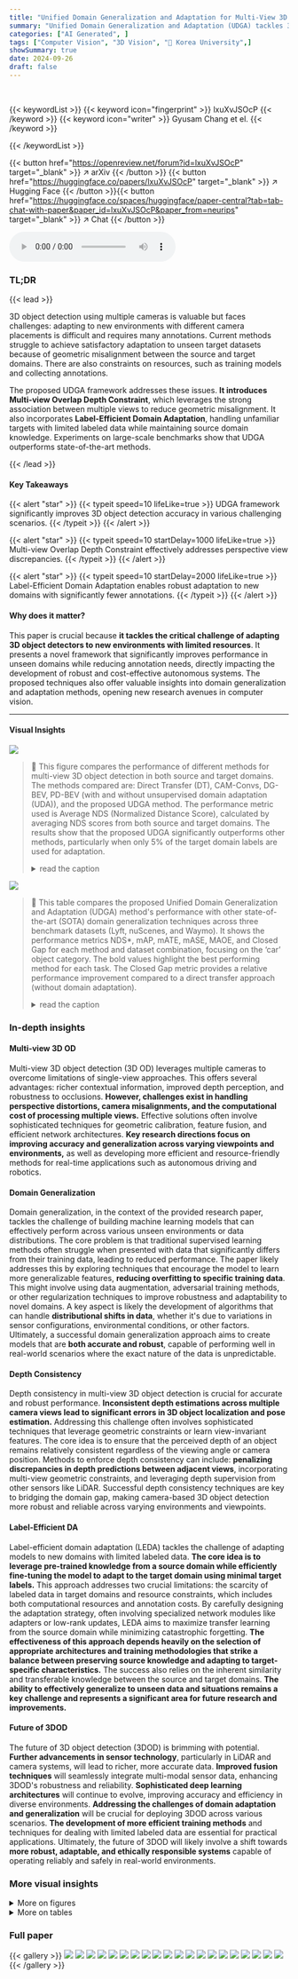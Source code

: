 ```yaml
---
title: "Unified Domain Generalization and Adaptation for Multi-View 3D Object Detection"
summary: "Unified Domain Generalization and Adaptation (UDGA) tackles 3D object detection's domain adaptation challenges by leveraging multi-view overlap and label-efficient learning, achieving state-of-the-art..."
categories: ["AI Generated", ]
tags: ["Computer Vision", "3D Vision", "🏢 Korea University",]
showSummary: true
date: 2024-09-26
draft: false
---
```


<br>

{{< keywordList >}}
{{< keyword icon="fingerprint" >}} lxuXvJSOcP {{< /keyword >}}
{{< keyword icon="writer" >}} Gyusam Chang et el. {{< /keyword >}}
 
{{< /keywordList >}}

{{< button href="https://openreview.net/forum?id=lxuXvJSOcP" target="_blank" >}}
↗ arXiv
{{< /button >}}
{{< button href="https://huggingface.co/papers/lxuXvJSOcP" target="_blank" >}}
↗ Hugging Face
{{< /button >}}{{< button href="https://huggingface.co/spaces/huggingface/paper-central?tab=tab-chat-with-paper&paper_id=lxuXvJSOcP&paper_from=neurips" target="_blank" >}}
↗ Chat
{{< /button >}}




<audio controls>
    <source src="https://ai-paper-reviewer.com/lxuXvJSOcP/podcast.wav" type="audio/wav">
    Your browser does not support the audio element.
</audio>


### TL;DR


{{< lead >}}

3D object detection using multiple cameras is valuable but faces challenges: adapting to new environments with different camera placements is difficult and requires many annotations.  Current methods struggle to achieve satisfactory adaptation to unseen target datasets because of geometric misalignment between the source and target domains.  There are also constraints on resources, such as training models and collecting annotations.

The proposed UDGA framework addresses these issues.  **It introduces Multi-view Overlap Depth Constraint**, which leverages the strong association between multiple views to reduce geometric misalignment.  It also incorporates **Label-Efficient Domain Adaptation**, handling unfamiliar targets with limited labeled data while maintaining source domain knowledge.  Experiments on large-scale benchmarks show that UDGA outperforms state-of-the-art methods.

{{< /lead >}}


#### Key Takeaways

{{< alert "star" >}}
{{< typeit speed=10 lifeLike=true >}} UDGA framework significantly improves 3D object detection accuracy in various challenging scenarios. {{< /typeit >}}
{{< /alert >}}

{{< alert "star" >}}
{{< typeit speed=10 startDelay=1000 lifeLike=true >}} Multi-view Overlap Depth Constraint effectively addresses perspective view discrepancies. {{< /typeit >}}
{{< /alert >}}

{{< alert "star" >}}
{{< typeit speed=10 startDelay=2000 lifeLike=true >}} Label-Efficient Domain Adaptation enables robust adaptation to new domains with significantly fewer annotations. {{< /typeit >}}
{{< /alert >}}

#### Why does it matter?
This paper is crucial because **it tackles the critical challenge of adapting 3D object detectors to new environments with limited resources**.  It presents a novel framework that significantly improves performance in unseen domains while reducing annotation needs, directly impacting the development of robust and cost-effective autonomous systems. The proposed techniques also offer valuable insights into domain generalization and adaptation methods, opening new research avenues in computer vision.

------
#### Visual Insights



![](https://ai-paper-reviewer.com/lxuXvJSOcP/figures_1_1.jpg)

> 🔼 This figure compares the performance of different methods for multi-view 3D object detection in both source and target domains.  The methods compared are: Direct Transfer (DT), CAM-Convs, DG-BEV, PD-BEV (with and without unsupervised domain adaptation (UDA)), and the proposed UDGA method.  The performance metric used is Average NDS (Normalized Distance Score), calculated by averaging NDS scores from both source and target domains.  The results show that the proposed UDGA significantly outperforms other methods, particularly when only 5% of the target domain labels are used for adaptation.
> <details>
> <summary>read the caption</summary>
> Figure 1: Comparison of performance in both source and target domains (Tab. 6). Here, “Average” (orange dots) refers to mean NDS in both the source and target domains. We draw comparisons with prior methods CAM-Conv [13], DG-BEV [14] and PD-BEV [15] offering an empirical lower and upper bounds, DT and Oracle. Note that we only use 5% of the target label for Domain Adaptation.
> </details>





![](https://ai-paper-reviewer.com/lxuXvJSOcP/tables_6_1.jpg)

> 🔼 This table compares the proposed Unified Domain Generalization and Adaptation (UDGA) method's performance with other state-of-the-art (SOTA) domain generalization techniques across three benchmark datasets (Lyft, nuScenes, and Waymo).  It shows the performance metrics NDS*, mAP, mATE, mASE, MAOE, and Closed Gap for each method and dataset combination, focusing on the ‘car’ object category.  The bold values highlight the best performing method for each task. The Closed Gap metric provides a relative performance improvement compared to a direct transfer approach (without domain adaptation).
> <details>
> <summary>read the caption</summary>
> Table 1: Comparison of Domain Generalization performance with existing SOTA techniques. The bold values indicate the best performance. Note that all methods are evaluated on ‘car’ category.
> </details>





### In-depth insights


#### Multi-view 3D OD
Multi-view 3D object detection (3D OD) leverages multiple cameras to overcome limitations of single-view approaches. This offers several advantages: richer contextual information, improved depth perception, and robustness to occlusions.  **However, challenges exist in handling perspective distortions, camera misalignments, and the computational cost of processing multiple views.**  Effective solutions often involve sophisticated techniques for geometric calibration, feature fusion, and efficient network architectures. **Key research directions focus on improving accuracy and generalization across varying viewpoints and environments,** as well as developing more efficient and resource-friendly methods for real-time applications such as autonomous driving and robotics.

#### Domain Generalization
Domain generalization, in the context of the provided research paper, tackles the challenge of building machine learning models that can effectively perform across various unseen environments or data distributions.  The core problem is that traditional supervised learning methods often struggle when presented with data that significantly differs from their training data, leading to reduced performance. The paper likely addresses this by exploring techniques that encourage the model to learn more generalizable features, **reducing overfitting to specific training data**.  This might involve using data augmentation, adversarial training methods, or other regularization techniques to improve robustness and adaptability to novel domains.  A key aspect is likely the development of algorithms that can handle **distributional shifts in data**, whether it's due to variations in sensor configurations, environmental conditions, or other factors.  Ultimately, a successful domain generalization approach aims to create models that are **both accurate and robust**, capable of performing well in real-world scenarios where the exact nature of the data is unpredictable.

#### Depth Consistency
Depth consistency in multi-view 3D object detection is crucial for accurate and robust performance.  **Inconsistent depth estimations across multiple camera views lead to significant errors in 3D object localization and pose estimation.**  Addressing this challenge often involves sophisticated techniques that leverage geometric constraints or learn view-invariant features. The core idea is to ensure that the perceived depth of an object remains relatively consistent regardless of the viewing angle or camera position.  Methods to enforce depth consistency can include: **penalizing discrepancies in depth predictions between adjacent views**, incorporating multi-view geometric constraints, and leveraging depth supervision from other sensors like LiDAR.  Successful depth consistency techniques are key to bridging the domain gap, making camera-based 3D object detection more robust and reliable across varying environments and viewpoints.

#### Label-Efficient DA
Label-efficient domain adaptation (LEDA) tackles the challenge of adapting models to new domains with limited labeled data.  **The core idea is to leverage pre-trained knowledge from a source domain while efficiently fine-tuning the model to adapt to the target domain using minimal target labels.**  This approach addresses two crucial limitations: the scarcity of labeled data in target domains and resource constraints, which includes both computational resources and annotation costs.  By carefully designing the adaptation strategy, often involving specialized network modules like adapters or low-rank updates, LEDA aims to maximize transfer learning from the source domain while minimizing catastrophic forgetting. **The effectiveness of this approach depends heavily on the selection of appropriate architectures and training methodologies that strike a balance between preserving source knowledge and adapting to target-specific characteristics.** The success also relies on the inherent similarity and transferable knowledge between the source and target domains.  **The ability to effectively generalize to unseen data and situations remains a key challenge and represents a significant area for future research and improvements.**

#### Future of 3DOD
The future of 3D object detection (3DOD) is brimming with potential.  **Further advancements in sensor technology**, particularly in LiDAR and camera systems, will lead to richer, more accurate data.  **Improved fusion techniques** will seamlessly integrate multi-modal sensor data, enhancing 3DOD's robustness and reliability.  **Sophisticated deep learning architectures** will continue to evolve, improving accuracy and efficiency in diverse environments.  **Addressing the challenges of domain adaptation and generalization** will be crucial for deploying 3DOD across various scenarios.  **The development of more efficient training methods** and techniques for dealing with limited labeled data are essential for practical applications.  Ultimately, the future of 3DOD will likely involve a shift towards **more robust, adaptable, and ethically responsible systems** capable of operating reliably and safely in real-world environments.


### More visual insights

<details>
<summary>More on figures
</summary>


![](https://ai-paper-reviewer.com/lxuXvJSOcP/figures_3_1.jpg)

> 🔼 This figure shows the impact of camera extrinsic parameter shifts on multi-view 3D object detection.  (a) demonstrates the significant difference in perspective views (approximately 30% translation) between source and target camera installations. (b) illustrates the resulting performance drop (up to 67% in mAP and NDS) of a source-trained network when applied to the target domain due to the extrinsic shift.  The experiment uses CARLA simulation to induce this shift.
> <details>
> <summary>read the caption</summary>
> Figure 2: (a) An illustration of multi-view installation translation difference. The first (i.e., source) and second (i.e., target) rows are two perspective views of the same scene captured from different installation points. The translation gap between these views is substantial, approximately 30%. (b) Source trained network shows poor perception capability in target domain, primarily due to extrinsic shifts. In ∆Height, mAP and NDS have dropped up to -67% compared to source. Note that we simulate the camera extrinsic shift leveraging CARLA [52] (refer to Appendix A for further details).
> </details>



![](https://ai-paper-reviewer.com/lxuXvJSOcP/figures_4_1.jpg)

> 🔼 This figure illustrates the proposed Unified Domain Generalization and Adaptation (UDGA) framework.  The framework consists of two main components: the Multi-view Overlap Depth Constraint, which addresses geometric inconsistencies across different viewpoints, and the Label-Efficient Domain Adaptation, which enables efficient adaptation to new domains with limited labeled data.  The framework is designed to be used in a two-phase process: pre-training on a source domain and then fine-tuning on a target domain. The depth constraint is applied during both phases, while the domain adaptation is applied only during the fine-tuning phase.
> <details>
> <summary>read the caption</summary>
> Figure 3: An overview of our proposed methodologies. Our proposed methods comprise two major parts: (i) Multi-view Overlap Depth Constraint and (ii) Label-Efficient Domain Adaptation (LEDA). In addition, our framework employs two phases (i.e., pre-training, and then fine-tuning). Note that we adopt our proposed depth constraint in both phases, and LEDA only in the fine-tuning phase.
> </details>



![](https://ai-paper-reviewer.com/lxuXvJSOcP/figures_9_1.jpg)

> 🔼 This figure shows a qualitative comparison of depth estimation results from three different methods: ground truth LiDAR data, BEVDepth method, and the proposed 'Ours' method.  The comparison is done on front-view images from the Lyft dataset. Yellow boxes highlight areas where the proposed method shows improved depth estimation compared to BEVDepth, particularly in challenging areas such as far distances and occluded objects.
> <details>
> <summary>read the caption</summary>
> Figure 5: Qualitative depth visualizations of front view lineups in Lyft. The top row illustrates sparse depth ground truths projected from LiDAR point clouds. The middle and bottom rows are the qualitative results of BEVDepth and Ours, respectively. Yellow boxes highlight the improved depth.
> </details>



![](https://ai-paper-reviewer.com/lxuXvJSOcP/figures_19_1.jpg)

> 🔼 This figure shows paired samples from the Carla dataset used for evaluating the model's performance under various simulated camera position changes. Each row represents a different type of simulated change (Source, Height, Pitch, All), showing how the scene is captured from different viewpoints. The images illustrate how the changes in camera height and pitch affect the view of the scene. The figure is used to demonstrate the robustness of the proposed method in handling these variations, a key aspect in multi-view 3D object detection.
> <details>
> <summary>read the caption</summary>
> Figure 6: The paired sample of each evaluation set in Carla dataset.
> </details>



![](https://ai-paper-reviewer.com/lxuXvJSOcP/figures_20_1.jpg)

> 🔼 This figure shows a qualitative comparison of depth estimation results between BEVDepth and the proposed method (Ours) on Lyft and nuScenes datasets. The top row displays the ground truth (GT) depth maps from LiDAR data, while the middle and bottom rows show the depth maps generated by BEVDepth and the proposed method, respectively. The visualization highlights the improved depth consistency achieved by the proposed method, especially in challenging scenarios with occlusions and sparse LiDAR data.
> <details>
> <summary>read the caption</summary>
> Figure 7: Multi-view visualization of the depth estimation of BEVDepth and Ours for (a)Lyft and (b)nuScenes samples. In general, our depth consistency was better in the Lyft dataset, while it was difficult to make a quantitative comparison in the case of nuScenes due to the sparseness of the LiDAR point clouds. The depth range is from 1m to 60m. Best viewed in color.
> </details>



</details>




<details>
<summary>More on tables
</summary>


![](https://ai-paper-reviewer.com/lxuXvJSOcP/tables_7_1.jpg)
> 🔼 This table compares the performance of the proposed Unified Domain Generalization and Adaptation (UDGA) method against other Parameter-Efficient Fine-Tuning (PEFT) methods on the BEVDepth model. It shows how the performance changes based on the amount of target data available (from 1% to 100%) and the number of parameters used for training. The table also includes the performance of an oracle model (which has access to all target data) and a baseline model that performs direct transfer from the source domain without adaptation.
> <details>
> <summary>read the caption</summary>
> Table 2: Comparison of UDGA performance on BEVDepth with various PEFT modules, SSF [50], and Adapter [48]. We construct six different target data splits from 1% to 100%. Additionally, # Params denote the number of parameters for training. Note that  represents ‘Do not support’.
> </details>

![](https://ai-paper-reviewer.com/lxuXvJSOcP/tables_8_1.jpg)
> 🔼 This table presents the ablation study results for the Unified Domain Generalization and Adaptation (UDGA) framework. It shows the impact of different components of the UDGA framework (pre-trained blocks B, LEDA blocks A, and the loss functions) on the model's performance in terms of NDS* and mAP for two cross-domain tasks: Lyft to nuScenes and nuScenes to Lyft. The study uses 10% of the target domain data for adaptation. Each row represents a different configuration of the framework, with checkmarks indicating the inclusion of specific components. The results demonstrate the effectiveness of the UDGA components in improving the model's performance.
> <details>
> <summary>read the caption</summary>
> Table 3: Ablation studies on UDGA (10% Adaptation). B and A represents pre-trained blocks and LEDA blocks, respectively. Note that we train B and A, alternatively (i.e., pre-train and fine-tune).
> </details>

![](https://ai-paper-reviewer.com/lxuXvJSOcP/tables_8_2.jpg)
> 🔼 This table presents the ablation study results on the impact of the proposed depth constraint modules (Lov and Lp) on domain generalization performance. It compares the results using LiDAR depth supervision, self-supervised overlap depth, and different combinations of Lov and Lp,  along with additional external augmentation.  The performance metrics (NDS*, mAP, mATE, mASE, mAOE) are reported for two domain generalization tasks: Lyft → nuScenes and nuScenes → Lyft.
> <details>
> <summary>read the caption</summary>
> Table 4: Ablation studies on Domain Generalization with our novel depth constraint modules,  Lov and Lp. Lidar and SS each represents LiDAR depth supervision and Self-Supervised overlap depth.
> </details>

![](https://ai-paper-reviewer.com/lxuXvJSOcP/tables_15_1.jpg)
> 🔼 This table compares the proposed method's performance with state-of-the-art (SOTA) techniques in domain generalization for multi-view 3D object detection.  It shows the results on three different cross-domain scenarios (Lyft to nuScenes, nuScenes to Lyft, and Waymo to nuScenes).  The metrics used for comparison include NDS, mAP, mATE, mASE, and MAOE. The 'Oracle' and 'Direct Transfer' rows provide upper and lower bound performance, respectively. The table highlights that the proposed method significantly outperforms existing SOTA techniques in the challenging cross-domain scenarios.
> <details>
> <summary>read the caption</summary>
> Table 1: Comparison of Domain Generalization performance with existing SOTA techniques. The bold values indicate the best performance. Note that all methods are evaluated on ‘car’ category.
> </details>

![](https://ai-paper-reviewer.com/lxuXvJSOcP/tables_16_1.jpg)
> 🔼 This table compares the performance of the proposed Unified Domain Generalization and Adaptation (UDGA) method with other state-of-the-art (SOTA) domain generalization techniques.  The comparison is done across several benchmark datasets (Lyft, nuScenes, and Waymo) and focuses on the ‘car’ object category.  The results are presented using several metrics (NDS*, mAP, mATE, mASE, MAOE) to assess the overall performance and a 'Closed Gap' metric, which shows the relative improvement of each method compared to a simple direct transfer approach.  The 'Oracle' row provides an upper bound representing the ideal performance achievable with full supervision on the target domain.
> <details>
> <summary>read the caption</summary>
> Table 1: Comparison of Domain Generalization performance with existing SOTA techniques. The bold values indicate the best performance. Note that all methods are evaluated on ‘car’ category.
> </details>

![](https://ai-paper-reviewer.com/lxuXvJSOcP/tables_17_1.jpg)
> 🔼 This table presents the results of experiments conducted using CARLA simulation to evaluate the model's performance under simulated domain changes. The model was trained exclusively on the source domain data and tested on three different target domains. The 'diff' row shows the difference in performance metrics between the source and each target domain. The bold values highlight the most significant performance drops in the target domains.
> <details>
> <summary>read the caption</summary>
> Table 7: Performance under CALRA-simulated domain changes. The model is trained exclusively on Source. The diff shows the Source-Target difference. The bold values indicate the worst difference.
> </details>

![](https://ai-paper-reviewer.com/lxuXvJSOcP/tables_17_2.jpg)
> 🔼 This table compares the performance of the proposed Unified Domain Generalization and Adaptation (UDGA) method with other state-of-the-art (SOTA) domain generalization techniques on the task of multi-view 3D object detection.  The results are presented for three different domain adaptation scenarios (Lyft → nuScenes, nuScenes → Lyft, and Waymo → nuScenes), each showing the NDS (NuScenes Detection Score), mAP (mean Average Precision), mATE (mean Average Translation Error), mASE (mean Average Scale Error), and mAOE (mean Average Orientation Error) metrics for the 'car' category.  The 'Oracle' row represents the upper bound performance achievable with full supervision on the target domain, while 'Direct Transfer' represents the lower bound performance achieved without any domain adaptation.  The 'Closed Gap' metric shows the improvement achieved by each method compared to direct transfer.
> <details>
> <summary>read the caption</summary>
> Table 1: Comparison of Domain Generalization performance with existing SOTA techniques. The bold values indicate the best performance. Note that all methods are evaluated on ‘car’ category.
> </details>

![](https://ai-paper-reviewer.com/lxuXvJSOcP/tables_18_1.jpg)
> 🔼 This table presents an ablation study analyzing the contribution of each module (backbone, view transformer, BEV encoder, and detection head) to the overall performance of the UDGA method with 5% target domain adaptation.  The results are shown separately for the Lyft to nuScenes and nuScenes to Lyft domain adaptation tasks.  The gray highlighted row indicates the full UDGA model's performance, serving as a benchmark for comparison against models with individual modules removed.
> <details>
> <summary>read the caption</summary>
> Table 9: Performance comparison for each module (UDGA 5%). Gray highlight denotes 'Ours'.
> </details>

![](https://ai-paper-reviewer.com/lxuXvJSOcP/tables_18_2.jpg)
> 🔼 This table presents a comparison of the performance of different adapter structures within the UDGA framework when using 10% of the target data for adaptation.  Different combinations of convolutional and linear layers were tested for the 'Project Down' and 'Project Up' modules of the adapter. The results are presented in terms of NDS* and mAP for both Lyft→nuScenes and nuScenes→Lyft domain adaptation tasks.  The table highlights that using a convolutional layer for the Project Down module and a linear layer for the Project Up module (Ours) yields the best overall performance.
> <details>
> <summary>read the caption</summary>
> Table 10: Comparison with various adapter structures (UDGA 10%). Gray highlight denotes ‘Ours’.
> </details>

![](https://ai-paper-reviewer.com/lxuXvJSOcP/tables_18_3.jpg)
> 🔼 This table compares the performance of the proposed Unified Domain Generalization and Adaptation (UDGA) method against other Parameter-Efficient Fine-Tuning (PEFT) methods such as SSF and Adapter.  It shows the impact of different amounts of target data (1% to 100%) on the performance of the model. The number of parameters used for training is also included for each method, allowing for a comparison of efficiency.
> <details>
> <summary>read the caption</summary>
> Table 2: Comparison of UDGA performance on BEVDepth with various PEFT modules, SSF [50], and Adapter [48]. We construct six different target data splits from 1% to 100%. Additionally, # Params denote the number of parameters for training. Note that  represents 'Do not support'.
> </details>

</details>




### Full paper

{{< gallery >}}
<img src="https://ai-paper-reviewer.com/lxuXvJSOcP/1.png" class="grid-w50 md:grid-w33 xl:grid-w25" />
<img src="https://ai-paper-reviewer.com/lxuXvJSOcP/2.png" class="grid-w50 md:grid-w33 xl:grid-w25" />
<img src="https://ai-paper-reviewer.com/lxuXvJSOcP/3.png" class="grid-w50 md:grid-w33 xl:grid-w25" />
<img src="https://ai-paper-reviewer.com/lxuXvJSOcP/4.png" class="grid-w50 md:grid-w33 xl:grid-w25" />
<img src="https://ai-paper-reviewer.com/lxuXvJSOcP/5.png" class="grid-w50 md:grid-w33 xl:grid-w25" />
<img src="https://ai-paper-reviewer.com/lxuXvJSOcP/6.png" class="grid-w50 md:grid-w33 xl:grid-w25" />
<img src="https://ai-paper-reviewer.com/lxuXvJSOcP/7.png" class="grid-w50 md:grid-w33 xl:grid-w25" />
<img src="https://ai-paper-reviewer.com/lxuXvJSOcP/8.png" class="grid-w50 md:grid-w33 xl:grid-w25" />
<img src="https://ai-paper-reviewer.com/lxuXvJSOcP/9.png" class="grid-w50 md:grid-w33 xl:grid-w25" />
<img src="https://ai-paper-reviewer.com/lxuXvJSOcP/10.png" class="grid-w50 md:grid-w33 xl:grid-w25" />
<img src="https://ai-paper-reviewer.com/lxuXvJSOcP/11.png" class="grid-w50 md:grid-w33 xl:grid-w25" />
<img src="https://ai-paper-reviewer.com/lxuXvJSOcP/12.png" class="grid-w50 md:grid-w33 xl:grid-w25" />
<img src="https://ai-paper-reviewer.com/lxuXvJSOcP/13.png" class="grid-w50 md:grid-w33 xl:grid-w25" />
<img src="https://ai-paper-reviewer.com/lxuXvJSOcP/14.png" class="grid-w50 md:grid-w33 xl:grid-w25" />
<img src="https://ai-paper-reviewer.com/lxuXvJSOcP/15.png" class="grid-w50 md:grid-w33 xl:grid-w25" />
<img src="https://ai-paper-reviewer.com/lxuXvJSOcP/16.png" class="grid-w50 md:grid-w33 xl:grid-w25" />
<img src="https://ai-paper-reviewer.com/lxuXvJSOcP/17.png" class="grid-w50 md:grid-w33 xl:grid-w25" />
<img src="https://ai-paper-reviewer.com/lxuXvJSOcP/18.png" class="grid-w50 md:grid-w33 xl:grid-w25" />
<img src="https://ai-paper-reviewer.com/lxuXvJSOcP/19.png" class="grid-w50 md:grid-w33 xl:grid-w25" />
<img src="https://ai-paper-reviewer.com/lxuXvJSOcP/20.png" class="grid-w50 md:grid-w33 xl:grid-w25" />
{{< /gallery >}}